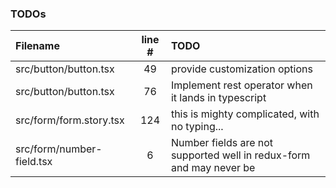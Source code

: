 ### TODOs
| Filename | line # | TODO
|:------|:------:|:------
| src/button/button.tsx | 49 | provide customization options
| src/button/button.tsx | 76 | Implement rest operator when it lands in typescript
| src/form/form.story.tsx | 124 | this is mighty complicated, with no typing...
| src/form/number-field.tsx | 6 | Number fields are not supported well in redux-form and may never be
